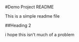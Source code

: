 #Demo Project README

This is a simple readme file

##Heading 2

i hope this isn't much of a problem